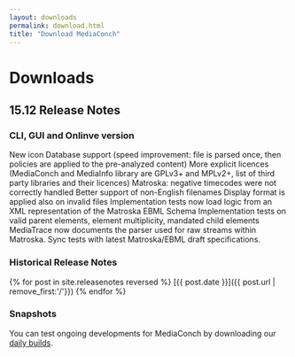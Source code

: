 ```yaml
---
layout: downloads
permalink: download.html
title: "Download MediaConch"
---
```


# Downloads

## 15.12 Release Notes

### CLI, GUI and Onlinve version

New icon
Database support (speed improvement: file is parsed once, then policies are applied to the pre-analyzed content)
More explicit licences (MediaConch and MediaInfo library are GPLv3+ and MPLv2+, list of third party libraries and their licences)
Matroska: negative timecodes were not correctly handled
Better support of non-English filenames
Display format is applied also on invalid files
Implementation tests now load logic from an XML representation of the Matroska EBML Schema
Implementation tests on valid parent elements, element multiplicity, mandated child elements
MediaTrace now documents the parser used for raw streams within Matroska.
Sync tests with latest Matroska/EBML draft specifications.


### Historical Release Notes

{% for post in site.releasenotes reversed %}
  [{{ post.date }}]({{ post.url | remove_first:'/'}})
{% endfor %}

### Snapshots

You can test ongoing developments for MediaConch by downloading our [daily builds](/MediaConch/downloads/snapshots.html).
